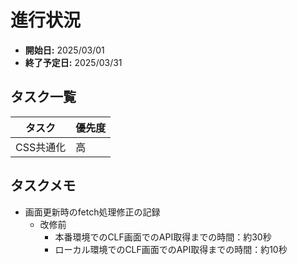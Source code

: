 #  進行状況

- **開始日:** 2025/03/01
- **終了予定日:** 2025/03/31


## **タスク一覧**
| タスク | 優先度 | 
|----------------|------------|
| CSS共通化 | 高 | 

## **タスクメモ**

- 画面更新時のfetch処理修正の記録
  - 改修前
    - 本番環境でのCLF画面でのAPI取得までの時間：約30秒
    - ローカル環境でのCLF画面でのAPI取得までの時間：約10秒